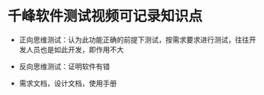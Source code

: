 # 千峰软件测试视频可记录知识点

- 正向思维测试：认为此功能正确的前提下测试，按需求要求进行测试，往往开发人员也是如此开发，即作用不大
- 反向思维测试：证明软件有错 

- 需求文档，设计文档，使用手册

